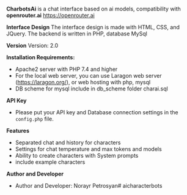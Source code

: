 **CharbotsAi** is a chat interface based on ai models, compatibility with **openrouter.ai**  https://openrouter.ai

**Interface Design**
The interface design is made with HTML, CSS, and JQuery. The backend is written in PHP, database MySql

**Version**
Version: 2.0

**Installation Requirements:**
- Apache2 server with PHP 7.4 and higher
- For the local web server, you can use Laragon web server (https://laragon.org/), or web hosting with php, mysql
- DB scheme for mysql include in db_scheme folder charai.sql

**API Key**
- Please put your API key and Database connection settings in the `config.php` file.

**Features**
- Separated chat and history for characters
- Settings for chat temperature and max tokens and models
- Ability to create characters with System prompts
- include example characters

**Author and Developer**
- Author and Developer: Norayr Petrosyan#   a i c h a r a c t e r b o t s  
 